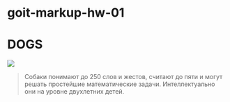 # goit-markup-hw-01

# DOGS

![](https://image.shutterstock.com/image-photo/math-dog-crazy-glasses-academic-260nw-1238476147.jpg)

> Собаки понимают до 250 слов и жестов, считают до пяти и могут решать
> простейшие математические задачи. Интеллектуально они на уровне двухлетних
> детей.
